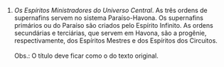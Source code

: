 ﻿1. <I>Os Espíritos Ministradores do Universo Central</I>. As três ordens de supernafins servem no sistema Paraíso-Havona. Os supernafins primários ou do Paraíso são criados pelo Espírito Infinito. As ordens secundárias e terciárias, que servem  em Havona, são a progênie, respectivamente, dos Espíritos Mestres e dos Espíritos dos Circuitos.<BR><BR>Obs.: O título deve ficar como o do texto original.